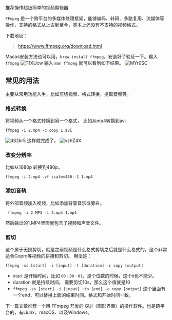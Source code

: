 

推荐操作超级简单的视频剪辑器



`FFmpeg` 是一个跨平台的多媒体处理框架，能够编码、转码、多路复用、流媒体等操作，支持的格式从上古到至今，基本上还没有不支持的视频格式。

下载地址：
>https://www.ffmpeg.org/download.html

Macos安装方法也可以用，`brew install ffmpeg`，安装好了验证一下。输入 `ffmpeg`
![T1XUcw](https://gitee.com/chasays/mdPic/raw/master/uPic/T1XUcw.png)
输入 `man ffmpeg` 就可以看到如下结果。
![MYr0SC](https://gitee.com/chasays/mdPic/raw/master/uPic/MYr0SC.png)

## 常见的用法
主要从常用功能入手，比如剪切视频、格式转换，提取音频等。
### 格式转换
将视频从一个格式转换到另一个格式， 比如从mp4转换到avi
```
ffmpeg -i 2.mp4 -c copy 1.avi
```
![dS2kr5](https://gitee.com/chasays/mdPic/raw/master/uPic/dS2kr5.png)
这样就完成了。
![vzhZ4X](https://gitee.com/chasays/mdPic/raw/master/uPic/vzhZ4X.png)

### 改变分辨率

比如从1080p 转换到480p。
```
ffmpeg -i 2.mp4 -vf scale=480:-1 1.mp4
```

### 添加音轨

将外部音频加入视频，比如添加背景音乐或旁白。
```
 ffmpeg -i 2.MP3 -i 2.mp4 1.mp4
```
然后输出的1.MP4里面就包含了视频和声音文件。

### 剪切
这个属于无损剪切，就是之前视频是什么格式剪切之后就是什么格式的。这个非常适合Gopro等视频的拼接和剪切。
用法是：
```
ffmpeg -ss [start] -i [input] -t [duration] -c copy [output]
```
- start 是开始时间，比如 `00：00：01`，是个位数的时候，这个`0`也不能少。
- duration 就是持续时间， 需要剪切10s，那么这个值就是10
- `ffmpeg -ss [start] -i [input] -to [end] -c copy [output]` 这个里面有一个end，可以替换上面的结束时间。格式和开始时间一致。

下一篇文章推荐一个用 FFmpeg 开发的 GUI（图形界面）的操作软件。也是跨平台的，有Liunx、macOS、以及Windows。
